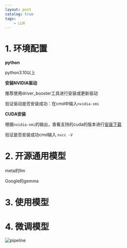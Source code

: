 ```yaml
---
layout: post   	
catalog: true 	
tags:
    - LLM
---
```



# 1. 环境配置

**python**

python3.10以上

**安装NVIDIA驱动**

推荐使用driver_booster工具进行安装或更新驱动

验证驱动是否安装成功：在cmd中输入`nvidia-smi`

**CUDA安装**

根据`nvidia-smi`的输出，查看支持的cuda的版本进行[安装下载](https://developer.nvidia.com/cuda-toolkit-archive)

验证是否安装成功cmd输入 `nvcc -V`

# 2. 开源通用模型

meta的llm

Google的gemma

# 3. 使用模型

# 4. 微调模型

![pipeline](F:\笔记\博客\文章图片\pipeline.jpg)

